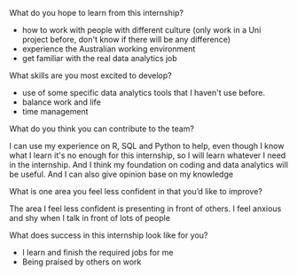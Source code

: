 What do you hope to learn from this internship?


- how to work with people with different culture (only work in a Uni project before, don't know if there will be any difference)
- experience the Australian working environment
- get familiar with the real data analytics job

What skills are you most excited to develop?

- use of some specific data analytics tools that I haven't use before.
- balance work and life
- time management

What do you think you can contribute to the team?


I can use my experience on R, SQL and Python to help, even though I know what I learn it's no enough for this internship,
so I will learn whatever I need in the internship. And I think my foundation on coding and data analytics will be useful.
And I can also give opinion base on my knowledge

What is one area you feel less confident in that you’d like to improve?

The area I feel less confident is presenting in front of others. I feel anxious and shy when I talk in front of lots of people

What does success in this internship look like for you?
- I learn and finish the required jobs for me
- Being praised by others on work
